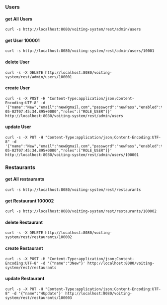 ### Users

#### get All Users
    curl -s http://localhost:8080/voiting-system/rest/admin/users

#### get User 100001
    curl -s http://localhost:8080/voiting-system/rest/admin/users/10001

#### delete User
    curl -s -X DELETE http://localhost:8080/voiting-system/rest/admin/users/100001

#### create User
    curl -s -X POST -H "Content-Type:application/json;Content-Encoding:UTF-8" -d '{"name":"New","email":"new@gmail.com","password":"newPass","enabled":true,"registered":"2018-05-02T07:45:34.895+0000","roles":["ROLE_USER"]}' http://localhost:8080/voiting-system/rest/admin/users

#### update User
    curl -s -X PUT -H "Content-Type:application/json;Content-Encoding:UTF-8" -d '{"name":"New","email":"new@gmail.com","password":"newPass","enabled":true,"registered":"2018-05-02T07:45:34.895+0000","roles":["ROLE_USER"]}' http://localhost:8080/voiting-system/rest/admin/users/100001


### Restaurants

#### get All restaurants
    curl -s http://localhost:8080/voiting-system/rest/restaurants

#### get Restaurant 100002
    curl -s http://localhost:8080/voiting-system/rest/restaurants/100002

#### delete Restaurant
    curl -s -X DELETE http://localhost:8080/voiting-system/rest/restaurants/100002

#### create Restaurant
    curl -s -X POST -H "Content-Type:application/json;Content-Encoding:UTF-8" -d '{"name":"3New"}' http://localhost:8080/voiting-system/rest/restaurants

#### update Restaurant
    curl -s -X PUT -H "Content-Type:application/json;Content-Encoding:UTF-8" -d '{"name":"4Update"}' http://localhost:8080/voiting-system/rest/restaurants/100003

